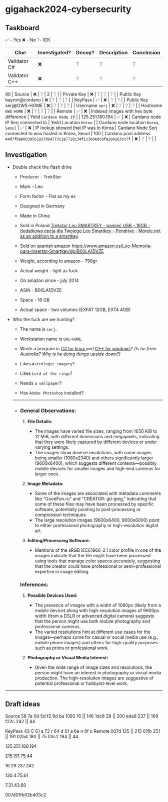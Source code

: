 # gigahack2024-cybersecurity

## Taskboard

✅ - Yes
❌ - No
❔- IDK 

| Clue                                                                            | Investigated? | Decoy? | Description                             | Conclusion                                                |
| ------------------------------------------------------------------------------- | ------------- | ------ | --------------------------------------- | --------------------------------------------------------- |
| Validator C#                                                                    | ❌             | ❔      | ❔                                       | ❔                                                         |
| Validator C++                                                                   | ❌             | ❔      | ❔                                       | ❔                                                         |
90
| Source                                                                          | ❌             | ❔      | 2                                       | ❔                                                         |
| Private Key                                                                     | ❌             | ❔      | ❔                                       | ❔                                                         |
| Public Key bayron@cordano                                                       | ❌             | ❔      | ❔                                       | ❔                                                         |
| KeyPass                                                                         | ✅             | ❌      | ❔                                       | ❔                                                         |
| Public Key serj@GWS-HOME                                                        | ❌             | ❔      | ❔                                       | ❔                                                         |
| Username `serj`                                                                 | ❌             | ❔      | ❔                                       | ❔                                                         |
| Hostname `GWS-HOME`                                                             | ❌             | ❔      | ❔                                       | ❔                                                         |
| Remote                                                                          | ✅             | ❌      | Indexed images with hex byte difference | Yeild `Cardano Node IP`                                   |
| 125.251.180.194                                                                 | ✅             | ❌      | Cardano node IP Serj connected to       | Yeild Location `Korea`                                    |
| Cardano node location `Korea`, `Seoul`                                          | ✅             | ❌      | IP lookup showed that IP was in Korea   | Cardano Node Serj connected to was hosted in Korea, Seoul |
100
| Cardano pool address `44d7fba88039561837d64773c1e7728c34f1c300edc9fa280263cc7f` | ❌             | ❔      | ❔                                       |                                                           |

## Investigation

- Double check the flash drive
  
  - Producer - TrekStor
  
  - Mark - Leo
  
  - Form factor - Flat as my ex 
  
  - Designed in Germany
  
  - Made in China
  
  - Sold in Poland [Trekstor Leo SMARTKEY - pamięć USB - 16GB - dodatkowa opcja dla Twojego Leo Smartkey - Pendrive - Morele.net](https://www.morele.net/pendrive-trekstor-leo-smartkey-pamiec-usb-16gb-dodatkowa-opcja-dla-twojego-leo-smartkey-7424826/) <u>as an addition to a smartkey</u>.
  
  - Sold on spanish amazon https://www.amazon.es/Leo-Memoria-para-Insertar-Smartkey/dp/B00LA1DVZE 
  
  - Weight, according to amazon - 798gr
  
  - Actual weight - light as fuck
  
  - On amazon since - july 2014
  
  - ASIN - B00LA1DVZE 
  
  - Space - 16 GB
  
  - Actual space - two volumes (EXFAT 12GB, EXT4 4GB)

- Who the fuck are we hunting?
  
  - The name is `serj`.
  
  - Workstation name is `GWS-HOME`.
  
  - Wrote a program in <u>C# for linux </u>and <u>C++ for windows</u>? *(Is he from Australia? Why is he doing things upside down?)*
  
  - Likes `Astrologic imagery`?
  
  - Likes `Lord of the rings`?
  
  - Needs `a wallpaper`?
  
  - Has `Adobe Photoshop` installed?
  
  - ---
  
  - ### General Observations:
    
    1. **File Details:**
       
       - The images have varied file sizes, ranging from 1650 KiB to 12 MiB, with different dimensions and megapixels, indicating that they were likely captured by different devices or under varying settings.
       - The images show diverse resolutions, with some images being smaller (1080x2340) and others significantly larger (9600x6400), which suggests different contexts—possibly mobile devices for smaller images and high-end cameras for larger ones.
    
    2. **Image Metadata:**
       
       - Some of the images are associated with metadata comments like "GoodFon.ru" and "CREATOR: gd-jpeg," indicating that some of these files may have been processed by specific software, potentially pointing to post-processing or compression techniques.
       - The large resolution images (9600x6400, 9000x6000) point to either professional photography or high-resolution digital art.
    
    3. **Editing/Processing Software:**
       
       - Mentions of the sRGB IEC61966-2.1 color profile in one of the images indicate that the file might have been processed using tools that manage color spaces accurately, suggesting that the creator could have professional or semi-professional expertise in image editing.
    
    ### Inferences:
    
    1. **Possible Devices Used:**
       
       - The presence of images with a width of 1080px (likely from a mobile device) along with high-resolution images of 9600px width (from a DSLR or advanced digital camera) suggests that the person might use both mobile photography and professional cameras.
       - The varied resolutions hint at different use cases for the images—perhaps some for casual or social media use (e.g., mobile phone images) and others for high-quality purposes such as prints or professional work.
    
    2. **Photography or Visual Media Interest:**
       
       - Given the wide range of image sizes and resolutions, the person might have an interest in photography or visual media production. The high-resolution images are suggestive of potential professional or hobbyist-level work.

---

## Draft ideas

Source
58
7e
0d
5d
f2
9d
ba
1092	 16 || 146
1dc8	 29 || 200
eda9	237 || 169 
f22c	242 || 44

KeyPass
43		C
61		a
72		r
64		d
61		a
6e		n
6f		o
Remote
007d 	125 || 215
01fb 	251 || 191
02b4 	180 || 75
03c2	194 || 44

125.251.180.194

215.191.75.44

16.29.237.242

130.4.75.61

7.31.43.60

007d01fb02b403c2
